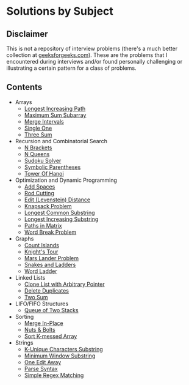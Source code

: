# Solutions by Subject

## Disclaimer
This is not a repository of interview problems (there's a much better collection at 
 [geeksforgeeks.com](http://geeksforgeeks.com)). These are the problems that I 
 encountered during interviews and/or found personally challenging or illustrating a 
 certain pattern for a class of problems.

## Contents
* Arrays
  * [Longest Increasing Path](./arrays/longest_increasing_path)
  * [Maximum Sum Subarray](./arrays/max_sum_subarray)
  * [Merge Intervals](./arrays/merge_intervals)
  * [Single One](./arrays/single_one)
  * [Three Sum](./arrays/three_sum)
* Recursion and Combinatorial Search
  * [N Brackets](./combinatorial/n_brackets)
  * [N Queens](./combinatorial/n_queens)
  * [Sudoku Solver](./combinatorial/sudoku)
  * [Symbolic Parentheses](./combinatorial/symbolic_parens)
  * [Tower Of Hanoi](./combinatorial/tower_of_hanoi)
* Optimization and Dynamic Programming
  * [Add Spaces](./dp/add_spaces)
  * [Rod Cutting](./dp/cut_rod)
  * [Edit (Levenstein) Distance](./dp/edit_distance)
  * [Knapsack Problem](./dp/knapsack)
  * [Longest Common Substring](./dp/lcs)
  * [Longest Increasing Substring](./dp/lis)
  * [Paths in Matrix](./dp/matrix_paths)
  * [Word Break Problem](./dp/word_break)
* Graphs
  * [Count Islands](./graphs/count_islands)
  * [Knight's Tour](./graphs/knight_tour)
  * [Mars Lander Problem](./graphs/mars_landing)
  * [Snakes and Ladders](./graphs/snakes_ladders)
  * [Word Ladder](./graphs/word_ladder)
* Linked Lists
  * [Clone List with Arbitrary Pointer](./linked_lists/clone_list)
  * [Delete Duplicates](./linked_lists/delete_duplicates)
  * [Two Sum](./linked_lists/two_sum)
* LIFO/FIFO Structures
  * [Queue of Two Stacks](./queues_stacks/queue_of_two_stacks)
* Sorting
  * [Merge In-Place](./sorting/merge_in_place)
  * [Nuts & Bolts](./sorting/nuts_bolts)
  * [Sort K-messed Array](./sorting/sort_k_messed)
* Strings
  * [K-Unique Characters Substring](./strings/k_unique)
  * [Minimum Window Substring](./strings/mws)
  * [One Edit Away](./strings/one_away)
  * [Parse Syntax](./strings/parse_syntax)
  * [Simple Regex Matching](./strings/regex)
